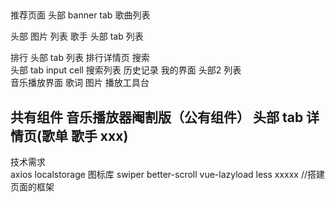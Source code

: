 ##
推荐页面 
   头部  banner   tab   歌曲列表

头部  图片   列表
歌手
   头部   tab   列表

排行 
   头部  tab 列表 
排行详情页
搜索  
    头部   tab  input  cell  搜索列表  历史记录
我的界面
    头部2   列表     
音乐播放界面
    歌词 图片  播放工具台

共有组件
音乐播放器阉割版（公有组件）
头部  tab 
详情页(歌单 歌手 xxx)
----------------
技术需求   
axios
localstorage
图标库
swiper
better-scroll
vue-lazyload
less
xxxxx
//搭建页面的框架
